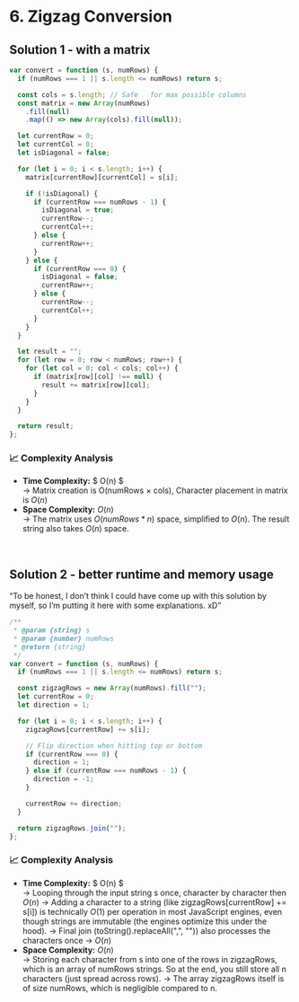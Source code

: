 # 6. Zigzag Conversion

## Solution 1 - with a matrix

```javascript
var convert = function (s, numRows) {
  if (numRows === 1 || s.length <= numRows) return s;

  const cols = s.length; // Safe   for max possible columns
  const matrix = new Array(numRows)
    .fill(null)
    .map(() => new Array(cols).fill(null));

  let currentRow = 0;
  let currentCol = 0;
  let isDiagonal = false;

  for (let i = 0; i < s.length; i++) {
    matrix[currentRow][currentCol] = s[i];

    if (!isDiagonal) {
      if (currentRow === numRows - 1) {
        isDiagonal = true;
        currentRow--;
        currentCol++;
      } else {
        currentRow++;
      }
    } else {
      if (currentRow === 0) {
        isDiagonal = false;
        currentRow++;
      } else {
        currentRow--;
        currentCol++;
      }
    }
  }

  let result = "";
  for (let row = 0; row < numRows; row++) {
    for (let col = 0; col < cols; col++) {
      if (matrix[row][col] !== null) {
        result += matrix[row][col];
      }
    }
  }

  return result;
};
```

### 📈 Complexity Analysis

- **Time Complexity:** $ O(n) $ <br>
  → Matrix creation is O(numRows × cols), Character placement in matrix is $O(n)$
  <br>
- **Space Complexity:** $O(n)$ <br>
  → The matrix uses $O(numRows*n)$ space, simplified to $O(n)$. The result string also takes $O(n)$ space.

<br>

## Solution 2 - better runtime and memory usage

“To be honest, I don’t think I could have come up with this solution by myself, so I’m putting it here with some explanations. xD”

```javascript
/**
 * @param {string} s
 * @param {number} numRows
 * @return {string}
 */
var convert = function (s, numRows) {
  if (numRows === 1 || s.length <= numRows) return s;

  const zigzagRows = new Array(numRows).fill("");
  let currentRow = 0;
  let direction = 1;

  for (let i = 0; i < s.length; i++) {
    zigzagRows[currentRow] += s[i];

    // Flip direction when hitting top or bottom
    if (currentRow === 0) {
      direction = 1;
    } else if (currentRow === numRows - 1) {
      direction = -1;
    }

    currentRow += direction;
  }

  return zigzagRows.join("");
};
```

### 📈 Complexity Analysis

- **Time Complexity:** $ O(n) $ <br>
  → Looping through the input string s once, character by character then $O(n)$
  → Adding a character to a string (like zigzagRows[currentRow] += s[i]) is technically $O(1)$ per operation in most JavaScript engines, even though strings are immutable (the engines optimize this under the hood).
  → Final join (toString().replaceAll(",", "")) also processes the characters once → $O(n)$
  <br>
- **Space Complexity:** $O(n)$ <br>
  → Storing each character from s into one of the rows in zigzagRows, which is an array of numRows strings. So at the end, you still store all n characters (just spread across rows).
  → The array zigzagRows itself is of size numRows, which is negligible compared to n.
